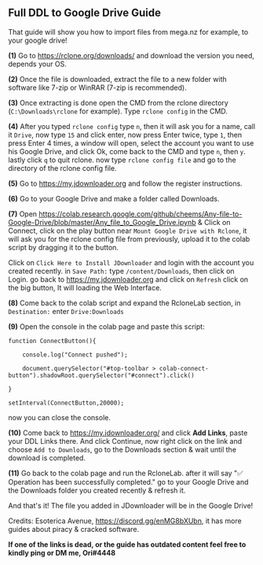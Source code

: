 ## **Full DDL to Google Drive Guide**



That guide will show you how to import files from mega.nz for example, to your google drive! 



**(1)** Go to <https://rclone.org/downloads/> and download the version you need, depends your OS.

**(2)** Once the file is downloaded, extract the file to a new folder with software like 7-zip or WinRAR (7-zip is recommended).

**(3)** Once extracting is done open the CMD from the rclone directory (`C:\Downloads\rclone` for example). Type `rclone config` in the CMD.

**(4)** After you typed `rclone config` type `n`, then it will ask you for a name, call it `Drive`, now type `15` and click enter, now press Enter twice, type `1`, then press Enter 4 times, a window will open, select the account you want to use his Google Drive, and click Ok, come back to the CMD and type `n`, then `y`. lastly click `q` to quit rclone. now type `rclone config file` and go to the directory of the rclone config file.

**(5)** Go to <https://my.jdownloader.org> and follow the register instructions.

**(6)** Go to your Google Drive and make a folder called Downloads.

**(7)** Open <https://colab.research.google.com/github/cheems/Any-file-to-Google-Drive/blob/master/Any_file_to_Google_Drive.ipynb> & Click on Connect, click on the play button near `Mount Google Drive with Rclone`, it will ask you for the rclone config file from previously, upload it to the colab script by dragging it to the button.

Click on `Click Here to Install JDownloader` and login with the account you created recently. in `Save Path:` type `/content/Downloads`, then click on Login. go back to <https://my.jdownloader.org> and click on `Refresh` click on the big button, It will loading the Web Interface.

**(8)** Come back to the colab script and expand the RcloneLab section, in `Destination:` enter `Drive:Downloads`

**(9)** Open the console in the colab page and paste this script:

```
function ConnectButton(){

    console.log("Connect pushed"); 

    document.querySelector("#top-toolbar > colab-connect-button").shadowRoot.querySelector("#connect").click() 

}

setInterval(ConnectButton,20000);
```

now you can close the console.

**(10)** Come back to <https://my.jdownloader.org/> and click **__Add Links__**, paste your DDL Links there. And click Continue, now right click on the link and choose `Add to Downloads`, go to the Downloads section & wait until the download is completed.

**(11)** Go back to the colab page and run the RcloneLab. after it will say "✅ Operation has been successfully completed." go to your Google Drive and the Downloads folder you created recently & refresh it.



And that's it! The file you added in JDownloader will be in the Google Drive!



Credits: Esoterica Avenue, <https://discord.gg/enMG8bXUbn>, it has more guides about piracy & cracked software.

**If one of the links is dead, or the guide has outdated content feel free to kindly ping or DM me, Ori#4448**
